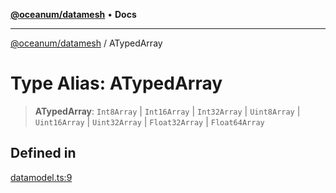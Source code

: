[**@oceanum/datamesh**](../README.md) • **Docs**

***

[@oceanum/datamesh](../README.md) / ATypedArray

# Type Alias: ATypedArray

> **ATypedArray**: `Int8Array` \| `Int16Array` \| `Int32Array` \| `Uint8Array` \| `Uint16Array` \| `Uint32Array` \| `Float32Array` \| `Float64Array`

## Defined in

[datamodel.ts:9](https://github.com/oceanum-io/oceanum-js/blob/16e7839874a87c82d4c481b562840bf7ccac2d83/packages/datamesh/src/lib/datamodel.ts#L9)
